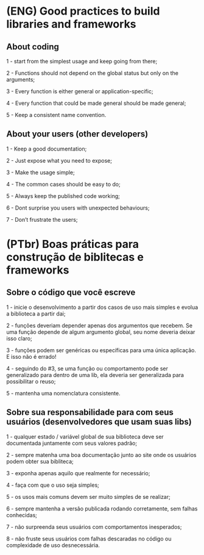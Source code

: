 # (ENG) Good practices to build libraries and frameworks

## About coding

1 -  start from the simplest usage and keep going from there;

2 -  Functions should not depend on the global status but only on the arguments;

3 -  Every function is either general or application-specific;

4 -  Every function that could be made general should be made general;

5 - Keep a consistent name convention.

## About your users (other developers)

1 -  Keep a good documentation;

2 -  Just expose what you need to expose;

3 -  Make the usage simple;

4 - The common cases should be easy to do;

5 - Always keep the published code working;

6 - Dont surprise you users with unexpected behaviours;

7 - Don’t frustrate the users;




# (PTbr) Boas práticas para construção de biblitecas e frameworks

## Sobre o código que você escreve

1 -  inicie o desenvolvimento a partir dos casos de uso mais simples e evolua a biblioteca a partir dai;

2 -  funções deveriam depender apenas dos argumentos que recebem. Se uma função depende de algum argumento global, seu nome deveria deixar isso claro;

3 -  funções podem ser genéricas ou específicas para uma única aplicação. E isso não é errado!

4 -  seguindo do #3, se uma função ou comportamento pode ser generalizado para dentro de uma lib, ela deveria ser generalizada para possibilitar o reuso;

5 - mantenha uma nomenclatura consistente.

## Sobre sua responsabilidade para com seus usuários (desenvolvedores que usam suas libs)

1 -  qualquer estado / variável global de sua biblioteca deve ser documentada juntamente com seus valores padrão;

2 -  sempre matenha uma boa documentação junto ao site onde os usuários podem obter sua bibliteca;

3 -  exponha apenas aquilo que realmente for necessário;

4 -  faça com que o uso seja simples;

5 - os usos mais comuns devem ser muito simples de se realizar;

6 - sempre mantenha a versão publicada rodando corretamente, sem falhas conhecidas;

7 - não surpreenda seus usuários com comportamentos inesperados;

8 - não fruste seus usuários com falhas descaradas no código ou complexidade de uso desnecessária.

